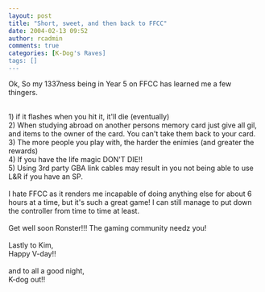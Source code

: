 ```yaml
---
layout: post
title: "Short, sweet, and then back to FFCC"
date: 2004-02-13 09:52
author: rcadmin
comments: true
categories: [K-Dog's Raves]
tags: []
---
```

Ok, So my 1337ness being in Year 5 on FFCC has learned me a few thingers.
<br />

<br />
1) if it flashes when you hit it, it'll die (eventually)
<br />
2) When studying abroad on another persons memory card just give all gil, and items to the owner of the card. You can't take them back to your card.
<br />
3) The more people you play with, the harder the enimies (and greater the rewards)
<br />
4) If you have the life magic DON'T DIE!!
<br />
5) Using 3rd party GBA link cables may result in you not being able to use L&R if you have an SP.
<br />

<br />
I hate FFCC as it renders me incapable of doing anything else for about 6 hours at a time, but it's such a great game! I can still manage to put down the controller from time to time at least.
<br />

<br />
Get well soon Ronster!!! The gaming community needz you!
<br />

<br />
Lastly to Kim,
<br />
Happy V-day!!
<br />

<br />
and to all a good night,
<br />
K-dog out!!
